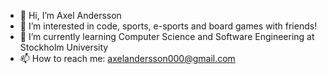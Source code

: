 - 👋 Hi, I’m Axel Andersson
- 👀 I’m interested in code, sports, e-sports and board games with friends!
- 🌱 I’m currently learning Computer Science and Software Engineering at Stockholm University
- 📫 How to reach me: axelandersson000@gmail.com

<!---
oltan53/oltan53 is a ✨ special ✨ repository because its `README.md` (this file) appears on your GitHub profile.
You can click the Preview link to take a look at your changes.
--->
